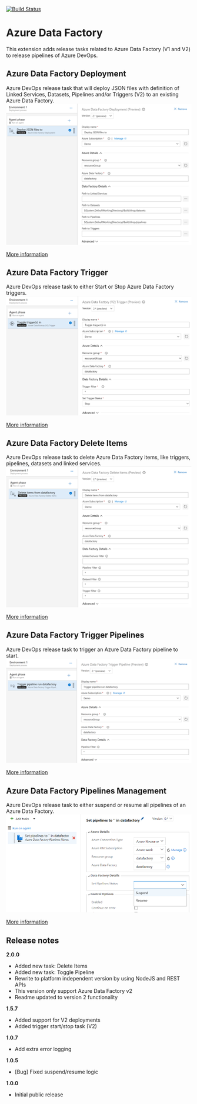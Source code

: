 [![Build Status](https://dev.azure.com/datascenarios/GitHub%20Projects/_apis/build/status/vsts-publish-adf?branchName=master)](https://dev.azure.com/datascenarios/GitHub%20Projects/_build/latest?definitionId=23&branchName=master)

# Azure Data Factory

This extension adds release tasks related to Azure Data Factory (V1 and V2) to release pipelines of Azure DevOps.

## Azure Data Factory Deployment

Azure DevOps release task that will deploy JSON files with definition of Linked Services, Datasets, Pipelines and/or Triggers (V2) to an existing Azure Data Factory. 
![](images/screenshot-2.png)

[More information](deploy-adf-json/README.md)

## Azure Data Factory Trigger

Azure DevOps release task to either Start or Stop Azure Data Factory triggers.
![](images/screenshot-4.png)

[More information](toggle-adf-trigger/README.md)

## Azure Data Factory Delete Items

Azure DevOps release task to delete Azure Data Factory items, like triggers, pipelines, datasets and linked services.
![](images/screenshot-5.png)

[More information](delete-adf-items/README.md)

## Azure Data Factory Trigger Pipelines

Azure DevOps release task to trigger an Azure Data Factory pipeline to start.
![](images/screenshot-6.png)

[More information](trigger-adf-pipeline/README.md)

## Azure Data Factory Pipelines Management

Azure DevOps release task to either suspend or resume all pipelines of an Azure Data Factory.
![](images/screenshot-3.png)

[More information](suspend-adf-pipeline/README.md)

## Release notes

**2.0.0**
- Added new task: Delete Items
- Added new task: Toggle Pipeline
- Rewrite to platform independent version by using NodeJS and REST APIs
- This version only support Azure Data Factory v2
- Readme updated to version 2 functionality

**1.5.7**
- Added support for V2 deployments
- Added trigger start/stop task (V2)

**1.0.7**
- Add extra error logging

**1.0.5**
- [Bug] Fixed suspend/resume logic

**1.0.0**
- Initial public release